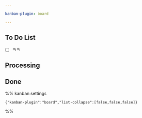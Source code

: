 ```yaml
---

kanban-plugin: board

---
```


## To Do List

- [ ] ㅋㅋ


## Processing



## Done





%% kanban:settings
```
{"kanban-plugin":"board","list-collapse":[false,false,false]}
```
%%